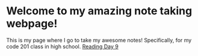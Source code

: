 # Welcome to my amazing note taking webpage!
This is my page where I go to take my awesome notes!
Specifically, for my code 201 class in high school.
[Reading Day 9](reading_9.md)


